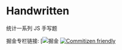 # Handwritten

统计一系列 JS 手写题

掘金专栏链接: [![掘金](https://juejin.cn/column/7204653824611876923)
[![Commitizen friendly](https://img.shields.io/badge/commitizen-friendly-brightgreen.svg)](http://commitizen.github.io/cz-cli/)
